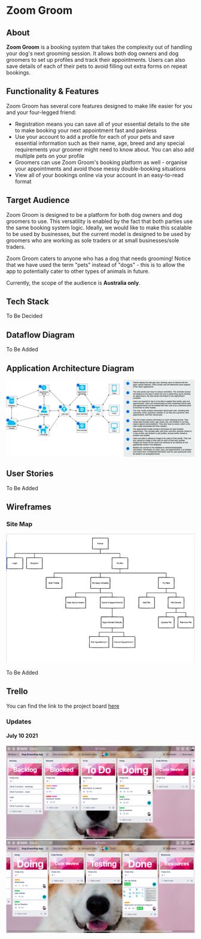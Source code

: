 # Zoom Groom

## About
**Zoom Groom** is a booking system that takes the complexity out of handling your dog's next grooming session. It allows both dog owners and dog groomers to set up profiles and track their appointments. Users can also save details of each of their pets to avoid filling out extra forms on repeat bookings.

## Functionality & Features
Zoom Groom has several core features designed to make life easier for you and your four-legged friend:
- Registration means you can save all of your essential details to the site to make booking your next appointment fast and painless
- Use your account to add a profile for each of your pets and save essential information such as their name, age, breed and any special requirements your groomer might need to know about. You can also add multiple pets on your profile
- Groomers can use Zoom Groom's booking platform as well - organise your appointments and avoid those messy double-booking situations
- View all of your bookings online via your account in an easy-to-read format


## Target Audience
Zoom Groom is designed to be a platform for both dog owners and dog groomers to use. This versatility is enabled by the fact that both parties use the same booking system logic. Ideally, we would like to make this scalable to be used by businesses, but the current model is designed to be used by groomers who are working as sole traders or at small businesses/sole traders.

Zoom Groom caters to anyone who has a dog that needs grooming! Notice that we have used the term "pets" instead of "dogs" - this is to allow the app to potentially cater to other types of animals in future.

Currently, the scope of the audience is **Australia only**.

## Tech Stack

To Be Decided

## Dataflow Diagram

To Be Added

## Application Architecture Diagram

![Application Architecture for Zoom Groom app](./docs/application-architecture.png)

## User Stories

To Be Added

## Wireframes

### Site Map
![Site Map for Zoom Groom App](./docs/sitemap.png)

To Be Added

## Trello

You can find the link to the project board [here](https://trello.com/b/NAcI5WoQ/dog-grooming-app)

### Updates

#### July 10 2021
![Trello Board July 10 (1/2)](./docs/trello-july-10.png)
![Trello Board July 10 (2/2)](./docs/trello-july-10(2).png)

